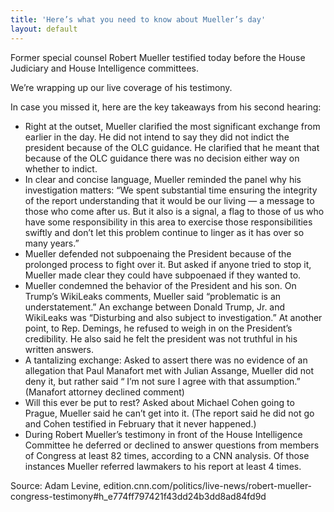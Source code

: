 ```yaml
---
title: 'Here’s what you need to know about Mueller’s day'
layout: default
---
```


Former special counsel Robert Mueller testified today before the House Judiciary and House Intelligence committees.

We’re wrapping up our live coverage of his testimony.

In case you missed it, here are the key takeaways from his second hearing:

- Right at the outset, Mueller clarified the most significant exchange from earlier in the day. He did not intend to say they did not indict the president because of the OLC guidance. He clarified that he meant that because of the OLC guidance there was no decision either way on whether to indict.
- In clear and concise language, Mueller reminded the panel why his investigation matters: “We spent substantial time ensuring the integrity of the report understanding that it would be our living — a message to those who come after us. But it also is a signal, a flag to those of us who have some responsibility in this area to exercise those responsibilities swiftly and don’t let this problem continue to linger as it has over so many years.”
- Mueller defended not subpoenaing the President because of the prolonged process to fight over it. But asked if anyone tried to stop it, Mueller made clear they could have subpoenaed if they wanted to.
- Mueller condemned the behavior of the President and his son. On Trump’s WikiLeaks comments, Mueller said “problematic is an understatement.” An exchange between Donald Trump, Jr. and WikiLeaks was “Disturbing and also subject to investigation.” At another point, to Rep. Demings, he refused to weigh in on the President’s credibility. He also said he felt the president was not truthful in his written answers.
- A tantalizing exchange: Asked to assert there was no evidence of an allegation that Paul Manafort met with Julian Assange, Mueller did not deny it, but rather said “ I’m not sure I agree with that assumption.” (Manafort attorney declined comment)
- Will this ever be put to rest? Asked about Michael Cohen going to Prague, Mueller said he can’t get into it. (The report said he did not go and Cohen testified in February that it never happened.)
- During Robert Mueller’s testimony in front of the House Intelligence Committee he deferred or declined to answer questions from members of Congress at least 82 times, according to a CNN analysis. Of those instances Mueller referred lawmakers to his report at least 4 times.

Source: Adam Levine, edition.cnn.com/politics/live-news/robert-mueller-congress-testimony#h\_e774ff797421f43dd24b3dd8ad84fd9d